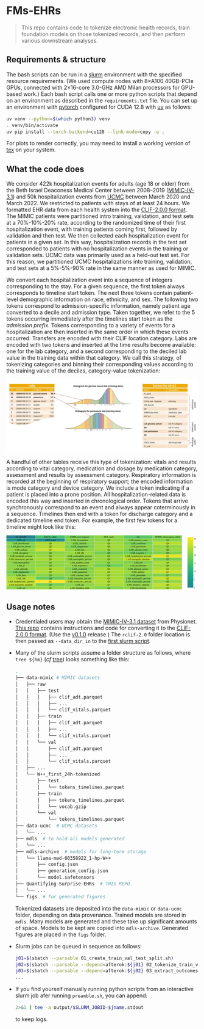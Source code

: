 # FMs-EHRs

> This repo contains code to tokenize electronic health records, train foundation
> models on those tokenized records, and then perform various downstream
> analyses.

## Requirements & structure

The bash scripts can be run in a [slurm](https://slurm.schedmd.com) environment
with the specified resource requirements. (We used compute nodes with 8×A100
40GB-PCIe GPUs, connected with 2×16-core 3.0-GHz AMD Milan processors for
GPU-based work.) Each bash script calls one or more python scripts that depend on
an environment as described in the `requirements.txt` file. You can set up an
environment with [pytorch](https://pytorch.org/get-started/locally/) configured
for CUDA 12.8 with [uv](https://docs.astral.sh/uv/pip/) as follows:

```sh
uv venv --python=$(which python3) venv
. venv/bin/activate
uv pip install --torch-backend=cu128 --link-mode=copy -e .
```

For plots to render correctly, you may need to install a working version of
[tex](https://www.tug.org/texlive/) on your system.

## What the code does

We consider 422k hospitalization events for adults (age 18 or older) from the
Beth Israel Deaconess Medical Center between 2008–2019
([MIMIC-IV-3.1](https://physionet.org/content/mimiciv/3.1/)) and 50k
hospitalization events from [UCMC](https://www.uchicagomedicine.org) between
March 2020 and March 2022. We restricted to patients with stays of at least 24
hours. We formatted EHR data from each health system into the
[CLIF-2.0.0 format](https://web.archive.org/web/20250711203935/https://clif-consortium.github.io/website/data-dictionary/data-dictionary-2.0.0.html).
The MIMIC patients were partitioned intro training, validation, and test sets at
a 70\%-10\%-20\% rate, according to the randomized time of their first
hospitalization event, with training patients coming first, followed by
validation and then test. We then collected each hospitalization event for
patients in a given set. In this way, hospitalization records in the test set
corresponded to patients with no hospitalization events in the training or
validation sets. UCMC data was primarily used as a held-out test set. For this
reason, we partitioned UCMC hospitalizations into training, validation, and test
sets at a 5\%-5\%-90\% rate in the same manner as used for MIMIC.

We convert each hospitalization event into a sequence of integers corresponding
to the stay. For a given sequence, the first token always corresponds to timeline
start token. The next three tokens contain patient-level demographic information
on race, ethnicity, and sex. The following two tokens correspond to
admission-specific information, namely patient age converted to a decile and
admission type. Taken together, we refer to the 5 tokens occurring immediately
after the timelines start token as the _admission prefix_. Tokens corresponding
to a variety of events for a hospitalization are then inserted in the same order
in which these events occurred. Transfers are encoded with their CLIF location
category. Labs are encoded with two tokens and inserted at the time results
become available: one for the lab category, and a second corresponding to the
deciled lab value in the training data within that category. We call this
strategy, of tokenizing categories and binning their corresponding values
according to the training value of the deciles, category-value tokenization:

![Category-value tokenization](./img/schematic.svg)

A handful of other tables receive this type of tokenization: vitals and results
according to vital category, medication and dosage by medication category,
assessment and results by assessment category. Respiratory information is
recorded at the beginning of respiratory support; the encoded information is mode
category and device category. We include a token indicating if a patient is
placed into a prone position. All hospitalization-related data is encoded this
way and inserted in chronological order. Tokens that arrive synchronously
correspond to an event and always appear coterminously in a sequence. Timelines
then end with a token for discharge category and a dedicated timeline end token.
For example, the first few tokens for a timeline might look like this:

![Example highlighted timeline](./img/example_tl.svg)

## Usage notes

-   Credentialed users may obtain the
    [MIMIC-IV-3.1 dataset](https://physionet.org/content/mimiciv/3.1/) from
    Physionet. [This repo](https://github.com/bbj-lab/CLIF-MIMIC) contains
    instructions and code for converting it to the
    [CLIF-2.0.0 format](https://web.archive.org/web/20250711203935/https://clif-consortium.github.io/website/data-dictionary/data-dictionary-2.0.0.html).
    (Use the [v0.1.0](https://github.com/bbj-lab/CLIF-MIMIC/releases/tag/v0.1.0)
    release.) The `rclif-2.0` folder location is then passed as `--data_dir_in`
    to the [first slurm script](./slurm/01_create_data_splits.sh).

-   Many of the slurm scripts assume a folder structure as follows, where
    `tree ${hm}` (_cf_
    [tree](https://manpages.ubuntu.com/manpages/noble/man1/tree.1.html)) looks
    something like this:

    ```sh
    .
    ├── data-mimic # MIMIC datasets
    │   ├── raw
    │   │   ├── test
    │   │   │   ├── clif_adt.parquet
    │   │   │   ├── ...
    │   │   │   └── clif_vitals.parquet
    │   │   ├── train
    │   │   │   ├── clif_adt.parquet
    │   │   │   ├── ...
    │   │   │   └── clif_vitals.parquet
    │   │   └── val
    │   │       ├── clif_adt.parquet
    │   │       ├── ...
    │   │       └── clif_vitals.parquet
    │   ├── ...
    │   └── W++_first_24h-tokenized
    │       ├── test
    │       │   └── tokens_timelines.parquet
    │       ├── train
    │       │   ├── tokens_timelines.parquet
    │       │   └── vocab.gzip
    │       └── val
    │           └── tokens_timelines.parquet
    ├── data-ucmc  # UCMC datasets
    │   └── ...
    ├── mdls  # to hold all models generated
    │   └── ...
    ├── mdls-archive  # models for long-term storage
    │   └── llama-med-60358922_1-hp-W++
    │       ├── config.json
    │       ├── generation_config.json
    │       └── model.safetensors
    ├── Quantifying-Surprise-EHRs  # THIS REPO
    │   └── ...
    └── figs  # for generated figures
    ```

    Tokenized datasets are deposited into the `data-mimic` or `data-ucmc` folder,
    depending on data provenance. Trained models are stored in `mdls`. Many
    models are generated and these take up significant amounts of space. Models
    to be kept are copied into `mdls-archive`. Generated figures are placed in
    the `figs` folder.

-   Slurm jobs can be queued in sequence as follows:

    ```sh
    j01=$(sbatch --parsable 01_create_train_val_test_split.sh)
    j02=$(sbatch --parsable --depend=afterok:${j01} 02_tokenize_train_val_test_split.sh)
    j03=$(sbatch --parsable --depend=afterok:${j02} 03_extract_outcomes.sh)
    ...
    ```

-   If you find yourself manually running python scripts from an interactive
    slurm job afer running `preamble.sh`, you can append:

    ```sh
    2>&1 | tee -a output/$SLURM_JOBID-$jname.stdout
    ```

    to keep logs.

<!--

Format:
```
isort fms_ehrs/
black fms_ehrs/
shfmt -w slurm/
prettier --write *.md
```

Send to randi:
```
rsync -avht \
  --delete \
  --exclude "slurm/output/" \
  --exclude "venv/" \
  --exclude ".idea/" \
  ~/Documents/chicago/fms-ehrs-reps \
  randi:/gpfs/data/bbj-lab/users/burkh4rt
```

Run on randi:
```
systemd-run --scope --user tmux new -s t2q
srun -p tier2q \
  --mem=25GB \
  --time=8:00:00 \
  --job-name=adhoc \
  --pty bash -i
source venv/bin/activate
```

Troubleshoot:
```
systemd-run --scope --user tmux new -s gpuq
srun -p gpuq \
  --reservation=gpudev \
  --gres=gpu:1 \
  --time=8:00:00 \
  --job-name=adhoc \
  --pty bash -i
. venv/bin/activate
jupyter notebook --no-browser --ip=0.0.0.0 --port=8088
ssh -L 8088:localhost:8088 cri22cn401
```

Grab generated plots:
```
rsync -avht \
    randi:/gpfs/data/bbj-lab/users/burkh4rt/figs \
    ~/Downloads
```

Save environment:
```
uv pip compile --torch-backend=cu128 pyproject.toml -o requirements.txt
```

Get fonts on randi:
```
mkdir -p ~/.local/share/fonts/CMU
cd ~/.local/share/fonts/CMU
wget https://mirrors.ctan.org/fonts/cm-unicode.zip
unzip cm-unicode.zip
find . -type f \( -iname "*.ttf" -o -iname "*.otf" \) -exec mv {} ~/.local/share/fonts/CMU/ \;
fc-cache -f -v
fc-list | grep -i cmu
```

Install directly from github:

```sh
pip install -e "git+https://github.com/bbj-lab/clif-tokenizer.git@main#egg=fms-ehrs"
```

-->
